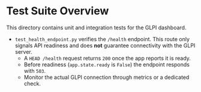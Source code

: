 # Test Suite Overview

This directory contains unit and integration tests for the GLPI dashboard.

- `test_health_endpoint.py` verifies the `/health` endpoint. This route only
  signals API readiness and does **not** guarantee connectivity with the GLPI
  server.
  - A `HEAD /health` request returns `200` once the app reports it is ready.
  - Before readiness (`app.state.ready` is `False`) the endpoint responds with
    `503`.
  - Monitor the actual GLPI connection through metrics or a dedicated check.
